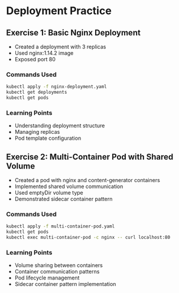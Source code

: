 # Deployment Practice

## Exercise 1: Basic Nginx Deployment
- Created a deployment with 3 replicas
- Used nginx:1.14.2 image
- Exposed port 80

### Commands Used
```bash
kubectl apply -f nginx-deployment.yaml
kubectl get deployments
kubectl get pods
```

### Learning Points
- Understanding deployment structure
- Managing replicas
- Pod template configuration

## Exercise 2: Multi-Container Pod with Shared Volume
- Created a pod with nginx and content-generator containers
- Implemented shared volume communication
- Used emptyDir volume type
- Demonstrated sidecar container pattern

### Commands Used
```bash
kubectl apply -f multi-container-pod.yaml
kubectl get pods
kubectl exec multi-container-pod -c nginx -- curl localhost:80
```

### Learning Points
- Volume sharing between containers
- Container communication patterns
- Pod lifecycle management
- Sidecar container pattern implementation
